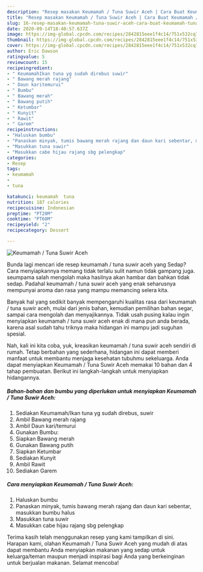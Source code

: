 ```yaml
---
description: "Resep masakan Keumamah / Tuna Suwir Aceh | Cara Buat Keumamah / Tuna Suwir Aceh Yang Enak Dan Lezat"
title: "Resep masakan Keumamah / Tuna Suwir Aceh | Cara Buat Keumamah / Tuna Suwir Aceh Yang Enak Dan Lezat"
slug: 16-resep-masakan-keumamah-tuna-suwir-aceh-cara-buat-keumamah-tuna-suwir-aceh-yang-enak-dan-lezat
date: 2020-09-14T18:40:57.637Z
image: https://img-global.cpcdn.com/recipes/2842815eee1f4c14/751x532cq70/keumamah-tuna-suwir-aceh-foto-resep-utama.jpg
thumbnail: https://img-global.cpcdn.com/recipes/2842815eee1f4c14/751x532cq70/keumamah-tuna-suwir-aceh-foto-resep-utama.jpg
cover: https://img-global.cpcdn.com/recipes/2842815eee1f4c14/751x532cq70/keumamah-tuna-suwir-aceh-foto-resep-utama.jpg
author: Eric Dawson
ratingvalue: 5
reviewcount: 15
recipeingredient:
- " KeumamahIkan tuna yg sudah direbus suwir"
- " Bawang merah rajang"
- " Daun karitemurui"
- " Bumbu"
- " Bawang merah"
- " Bawang putih"
- " Ketumbar"
- " Kunyit"
- " Rawit"
- " Garem"
recipeinstructions:
- "Haluskan bumbu"
- "Panaskan minyak, tumis bawang merah rajang dan daun kari sebentar, masukkan bumbu halus"
- "Masukkan tuna suwir"
- "Masukkan cabe hijau rajang sbg pelengkap"
categories:
- Resep
tags:
- keumamah
- 
- tuna

katakunci: keumamah  tuna 
nutrition: 187 calories
recipecuisine: Indonesian
preptime: "PT20M"
cooktime: "PT60M"
recipeyield: "2"
recipecategory: Dessert

---
```



![Keumamah / Tuna Suwir Aceh](https://img-global.cpcdn.com/recipes/2842815eee1f4c14/751x532cq70/keumamah-tuna-suwir-aceh-foto-resep-utama.jpg)

Bunda lagi mencari ide resep keumamah / tuna suwir aceh yang Sedap? Cara menyiapkannya memang tidak terlalu sulit namun tidak gampang juga. seumpama salah mengolah maka hasilnya akan hambar dan bahkan tidak sedap. Padahal keumamah / tuna suwir aceh yang enak seharusnya mempunyai aroma dan rasa yang mampu memancing selera kita.

Banyak hal yang sedikit banyak mempengaruhi kualitas rasa dari keumamah / tuna suwir aceh, mulai dari jenis bahan, kemudian pemilihan bahan segar, sampai cara mengolah dan menyajikannya. Tidak usah pusing kalau ingin menyiapkan keumamah / tuna suwir aceh enak di mana pun anda berada, karena asal sudah tahu triknya maka hidangan ini mampu jadi suguhan spesial.




Nah, kali ini kita coba, yuk, kreasikan keumamah / tuna suwir aceh sendiri di rumah. Tetap berbahan yang sederhana, hidangan ini dapat memberi manfaat untuk membantu menjaga kesehatan tubuhmu sekeluarga. Anda dapat menyiapkan Keumamah / Tuna Suwir Aceh memakai 10 bahan dan 4 tahap pembuatan. Berikut ini langkah-langkah untuk menyiapkan hidangannya.

<!--inarticleads1-->

##### Bahan-bahan dan bumbu yang diperlukan untuk menyiapkan Keumamah / Tuna Suwir Aceh:

1. Sediakan  Keumamah/Ikan tuna yg sudah direbus, suwir
1. Ambil  Bawang merah rajang
1. Ambil  Daun kari/temurui
1. Gunakan  Bumbu:
1. Siapkan  Bawang merah
1. Gunakan  Bawang putih
1. Siapkan  Ketumbar
1. Sediakan  Kunyit
1. Ambil  Rawit
1. Sediakan  Garem




<!--inarticleads2-->

##### Cara menyiapkan Keumamah / Tuna Suwir Aceh:

1. Haluskan bumbu
1. Panaskan minyak, tumis bawang merah rajang dan daun kari sebentar, masukkan bumbu halus
1. Masukkan tuna suwir
1. Masukkan cabe hijau rajang sbg pelengkap




Terima kasih telah menggunakan resep yang kami tampilkan di sini. Harapan kami, olahan Keumamah / Tuna Suwir Aceh yang mudah di atas dapat membantu Anda menyiapkan makanan yang sedap untuk keluarga/teman maupun menjadi inspirasi bagi Anda yang berkeinginan untuk berjualan makanan. Selamat mencoba!
